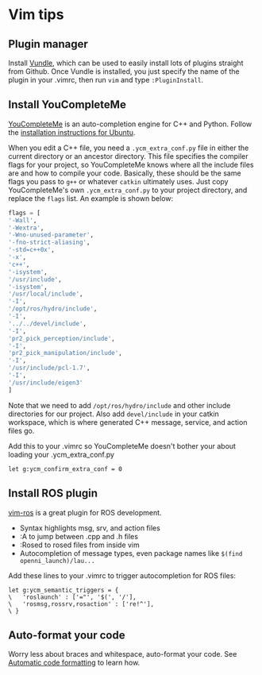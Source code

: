 # Vim tips

## Plugin manager
Install [Vundle](https://github.com/gmarik/Vundle.vim), which can be used to easily install lots of plugins straight from Github. Once Vundle is installed, you just specify the name of the plugin in your .vimrc, then run `vim` and type `:PluginInstall`.

## Install YouCompleteMe
[YouCompleteMe](https://github.com/Valloric/YouCompleteMe) is an auto-completion engine for C++ and Python. Follow the [installation instructions for Ubuntu](https://github.com/Valloric/YouCompleteMe#ubuntu-linux-x64-super-quick-installation).

When you edit a C++ file, you need a `.ycm_extra_conf.py` file in either the current directory or an ancestor directory. This file specifies the compiler flags for your project, so YouCompleteMe knows where all the include files are and how to compile your code. Basically, these should be the same flags you pass to `g++` or whatever `catkin` ultimately uses. Just copy YouCompleteMe's own `.ycm_extra_conf.py` to your project directory, and replace the `flags` list. An example is shown below:

```py
flags = [
'-Wall',
'-Wextra',
'-Wno-unused-parameter',
'-fno-strict-aliasing',
'-std=c++0x',
'-x',
'c++',
'-isystem',
'/usr/include',
'-isystem',
'/usr/local/include',
'-I',
'/opt/ros/hydro/include',
'-I',
'../../devel/include',
'-I',
'pr2_pick_perception/include',
'-I',
'pr2_pick_manipulation/include',
'-I',
'/usr/include/pcl-1.7',
'-I',
'/usr/include/eigen3'
]
```

Note that we need to add `/opt/ros/hydro/include` and other include directories for our project. Also add `devel/include` in your catkin workspace, which is where generated C++ message, service, and action files go.

Add this to your .vimrc so YouCompleteMe doesn't bother your about loading your .ycm_extra_conf.py
```vim
let g:ycm_confirm_extra_conf = 0
```

## Install ROS plugin
[vim-ros](https://github.com/taketwo/vim-ros) is a great plugin for ROS development.
- Syntax highlights msg, srv, and action files
- :A to jump between .cpp and .h files
- :Rosed to rosed files from inside vim
- Autocompletion of message types, even package names like `$(find openni_launch)/lau...`

Add these lines to your .vimrc to trigger autocompletion for ROS files:
```vim
let g:ycm_semantic_triggers = {
\   'roslaunch' : ['="', '$(', '/'],
\   'rosmsg,rossrv,rosaction' : ['re!^'],
\ }
```

## Auto-format your code
Worry less about braces and whitespace, auto-format your code. See [Automatic code formatting](https://github.com/hcrlab/wiki/blob/master/development_environment_setup/auto_code_formatting.md) to learn how.

## 

